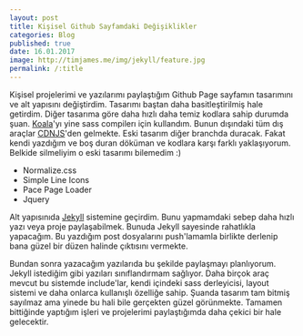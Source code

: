 ```yaml
---
layout: post
title: Kişisel Github Sayfamdaki Değişiklikler
categories: Blog
published: true
date: 16.01.2017
image: http://timjames.me/img/jekyll/feature.jpg
permalink: /:title
---
```


Kişisel projelerimi ve yazılarımı paylaştığım Github Page sayfamın tasarımını ve alt yapısını değiştirdim. Tasarımı baştan daha basitleştirilmiş hale getirdim. Diğer tasarıma göre daha hızlı daha temiz kodlara sahip durumda şuan. [Koala](http://koala-app.com)'yı yine sass compilerı için kullandım. Bunun dışındaki tüm dış araçlar [CDNJS](https://cdnjs.com/)'den gelmekte. Eski tasarım diğer branchda duracak. Fakat kendi yazdığım ve boş duran döküman ve kodlara karşı farklı yaklaşıyorum. Belkide silmeliyim o eski tasarımı bilemedim :)

* Normalize.css
* Simple Line Icons
* Pace Page Loader
* Jquery

Alt yapısınıda [Jekyll](https://jekyllrb.com/) sistemine geçirdim. Bunu yapmamdaki sebep daha hızlı yazı veya proje paylaşabilmek. Bunuda Jekyll sayesinde rahatlıkla yapacağım. Bu yazdığım post dosyalarını push'lamamla birlikte derlenip bana güzel bir düzen halinde çıktısını vermekte.

Bundan sonra yazacağım yazılarıda bu şekilde paylaşmayı planlıyorum. Jekyll istediğim gibi yazıları sınıflandırmam sağlıyor. Daha birçok araç mevcut bu sistemde include'lar, kendi içindeki sass derleyicisi, layout sistemi ve daha onlarca kullanışlı özelliğe sahip. Şuanda tasarım tam bitmiş sayılmaz ama yinede bu hali bile gerçekten güzel görünmekte. Tamamen bittiğinde yaptığım işleri ve projelerimi paylaştığımda daha çekici bir hale gelecektir.